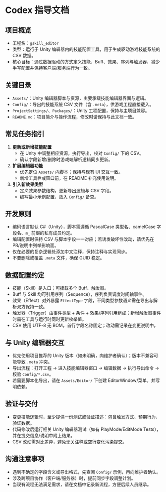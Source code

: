 # Codex 指导文档

## 项目概览
- 工程名：`gskill_editor`
- 类型：运行于 Unity 编辑器内的技能配置工具，用于生成驱动游戏技能系统的 CSV 数据。
- 核心目标：通过数据驱动的方式定义技能、Buff、效果、序列与触发器，减少手写配置并保持客户端/服务端行为一致。

## 关键目录
- `Assets/`：Unity 编辑器脚本与资源，主要承载技能编辑器界面与逻辑。
- `Config/`：导出的技能系统 CSV 文件（含 `.meta`），供游戏工程直接载入。
- `ProjectSettings/`、`Packages/`：Unity 工程配置，保持与主项目兼容。
- `README.md`：项目简介与操作流程，修改时请保持与此文档一致。

## 常见任务指引
1. **更新或新增技能配置**
   - 在 Unity 中调整相应资源，执行导出，校对 `Config/` 下的 CSV。
   - 确认字段新增/删除时游戏端解析逻辑同步更新。
2. **扩展编辑器功能**
   - 优先定位 `Assets/` 内脚本；保持与现有 UI 交互一致。
   - 新增工具栏或窗口前，在 README 补充使用说明。
3. **引入新效果类型**
   - 定义效果参数结构，更新导出逻辑与 CSV 字段。
   - 编写最小示例配置，放入 `Config/` 备查。

## 开发原则
- 编码语言默认 C#（Unity），脚本需遵循 PascalCase 类型名、camelCase 字段名、`m_` 前缀的私有成员约定。
- 编辑配置时保持 CSV 与脚本字段一一对应；若诱发破坏性改动，请优先在 PR/说明中列举影响面。
- 仅在必要的复杂逻辑处添加中文注释，保持注释与实现同步。
- 不要删除或覆盖 `.meta` 文件，确保 GUID 稳定。

## 数据配置约定
- 技能（Skill）是入口；可挂载多个 Buff、触发器。
- Buff 与 Skill 均可引用序列（Sequence），序列负责调度时间轴事件。
- 效果（Effect）对外暴露 `EffectType` 字段，不同类型参数语义需在导出与解析双方保持一致。
- 触发器（Trigger）由事件类型 + 条件 + 效果/序列引用组成；新增触发器事件时需在工具与运行时同时更新枚举值。
- CSV 使用 UTF-8 无 BOM，首行字段名称固定；改动需记录在变更说明中。

## 与 Unity 编辑器交互
- 优先使用项目推荐的 Unity 版本（如未明确，向维护者确认）；版本不兼容可能导致 `.meta` 冲突。
- 导出流程：打开工程 → 进入技能编辑器窗口 → 编辑数据 → 执行导出命令 → 校验 `Config/*.csv`。
- 若需要脚本化导出，请在 `Assets/Editor/` 下创建 EditorWindow/菜单，并写明依赖。

## 验证与交付
- 变更技能逻辑时，至少提供一份测试或验证描述：包含触发方式、预期行为、验证数据。
- 代码修改后运行相关 Unity 编辑器测试（如有 PlayMode/EditMode Tests），并在提交信息/说明中附上结果。
- CSV 改动需对比差异，避免无关注释或空行变化污染提交。

## 沟通注意事项
- 遇到不确定的字段含义或导出格式，先查阅 `Config/` 示例，再向维护者确认。
- 涉及跨项目协作（客户端/服务器）时，提前同步字段调整计划。
- 当现有流程无法满足需求，请在文档中记录新流程，方便后续人员继承。
